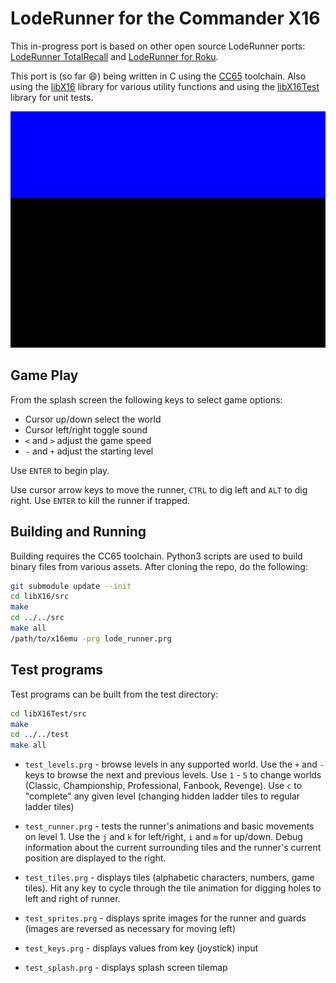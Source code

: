 # LodeRunner for the Commander X16

This in-progress port is based on other open source LodeRunner ports: [LodeRunner TotalRecall](https://github.com/SimonHung/LodeRunner_TotalRecall) and [LodeRunner for Roku](https://github.com/lvcabral/Lode-Runner-Roku).

This port is (so far :smile:) being written in C using the [CC65](https://cc65.github.io/) toolchain.  Also using the [libX16](https://github.com/CJLove/libX16) library for various utility functions and using the [libX16Test](https://github.com/CJLove/libX16Test) library for unit tests.

![](runner.gif)

## Game Play
From the splash screen the following keys to select game options:
* Cursor up/down select the world
* Cursor left/right toggle sound
* `<` and `>` adjust the game speed
* `-` and `+` adjust the starting level

Use `ENTER` to begin play.

Use cursor arrow keys to move the runner, `CTRL` to dig left and `ALT` to dig right.  Use `ENTER` to kill the runner if trapped.

## Building and Running
Building requires the CC65 toolchain. Python3 scripts are used to build binary files from various assets. After cloning the repo, do the following:
```bash
git submodule update --init
cd libX16/src
make
cd ../../src
make all
/path/to/x16emu -prg lode_runner.prg
```

## Test programs
Test programs can be built from the test directory:
```bash
cd libX16Test/src
make
cd ../../test
make all
```

* `test_levels.prg` - browse levels in any supported world.  Use the `+` and `-` keys to browse the next and previous levels.  Use `1` - `5` to change worlds (Classic, Championship, Professional, Fanbook, Revenge).  Use `c` to "complete" any given level (changing hidden ladder tiles to regular ladder tiles)

* `test_runner.prg` - tests the runner's animations and basic movements on level 1.  Use the `j` and `k` for left/right, `i` and `m` for up/down.  Debug information about the current surrounding tiles and the runner's current position are displayed to the right.

* `test_tiles.prg` - displays tiles (alphabetic characters, numbers, game tiles).  Hit any key to cycle through the tile animation for digging holes to left and right of runner.

* `test_sprites.prg` - displays sprite images for the runner and guards (images are reversed as necessary for moving left)

* `test_keys.prg` - displays values from key (joystick) input

* `test_splash.prg` - displays splash screen tilemap
